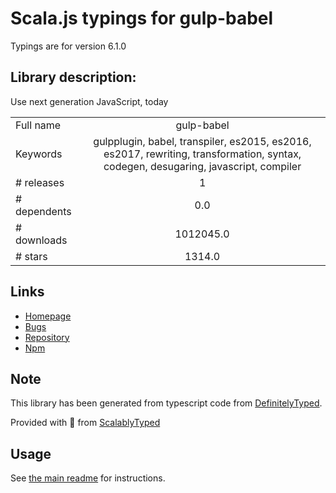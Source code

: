
# Scala.js typings for gulp-babel

Typings are for version 6.1.0

## Library description:
Use next generation JavaScript, today

|                    |                 |
| ------------------ | :-------------: |
| Full name          | gulp-babel |
| Keywords           | gulpplugin, babel, transpiler, es2015, es2016, es2017, rewriting, transformation, syntax, codegen, desugaring, javascript, compiler |
| # releases         | 1 |
| # dependents       | 0.0 |
| # downloads        | 1012045.0 |
| # stars            | 1314.0 |

## Links
- [Homepage](https://github.com/babel/gulp-babel#readme)
- [Bugs](https://github.com/babel/gulp-babel/issues)
- [Repository](https://github.com/babel/gulp-babel)
- [Npm](https://www.npmjs.com/package/gulp-babel)
    


## Note
This library has been generated from typescript code from [DefinitelyTyped](https://definitelytyped.org).

Provided with :purple_heart: from [ScalablyTyped](https://github.com/oyvindberg/ScalablyTyped)

## Usage
See [the main readme](../../readme.md) for instructions.


